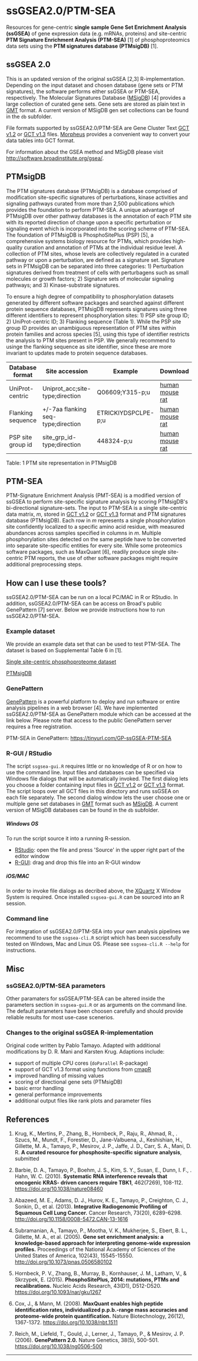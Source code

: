 # ssGSEA2.0/PTM-SEA


Resources for gene-centric **single sample Gene Set Enrichment Analysis (ssGSEA)** of gene expression data (e.g. mRNAs, proteins) and site-centric **PTM Signature Enrichment Analysis (PTM-SEA)** [1] of phosphoproteomics data sets using the **PTM signatures database (PTMsigDB)** [1].

## ssGSEA 2.0
This is an updated version of the original ssGSEA [2,3] R-implementation. Depending on the input dataset and chosen database (gene sets or PTM signatures), the software performs either ssGSEA or PTM-SEA, respectively. The Molecular Signatures Database ([MSigDB](http://software.broadinstitute.org/gsea/msigdb/)) [4] provides a large collection of curated gene sets.  Gene sets are stored as plain text in  [GMT](https://software.broadinstitute.org/cancer/software/gsea/wiki/index.php/Data_formats#GMT:_Gene_Matrix_Transposed_file_format_.28.2A.gmt.29) format. A current version of MSigDB gen set collections can be found in the ```db``` subfolder.

File formats supported by ssGSEA2.0/PTM-SEA are Gene Cluster Text [GCT v1.2](https://software.broadinstitute.org/cancer/software/gsea/wiki/index.php/Data_formats#GCT:_Gene_Cluster_Text_file_format_.28.2A.gct.29) or [GCT v1.3](https://clue.io/connectopedia/gct_format) files. [Morpheus](https://software.broadinstitute.org/morpheus/) provides a convenient way to convert your data tables into GCT format.

For information about the GSEA method and MSigDB please visit http://software.broadinstitute.org/gsea/.


## PTMsigDB
The PTM signatures database (PTMsigDB) is a database comprised of modification site-specific signatures of perturbations, kinase activities and signaling pathways curated from more than 2,500 publications which provides the foundation to perform PTM-SEA. A unique advantage of PTMsigDB over other pathway databases is the annotation of each PTM site with its reported direction of change upon a specific perturbation or signaling event which is incorporated into the scoring scheme of PTM-SEA. The foundation of PTMsigDB is PhosphoSitePlus (PSP) [5], a comprehensive systems biology resource for PTMs, which provides high-quality curation and annotation of PTMs at the individual residue level. A collection of PTM sites, whose levels are collectively regulated in a curated pathway or upon a perturbation, are defined as a signature set. Signature sets in PTMsigDB can be separated into three categories: 1) Perturbation signatures derived from treatment of cells with perturbagens such as small molecules or growth factors; 2) Signature sets of molecular signaling pathways; and 3) Kinase-substrate signatures.

To ensure a high degree of compatibility to phosphorylation datasets generated by different software packages and searched against different protein sequence databases, PTMsigDB represents signatures using three different identifiers to represent phosphorylation sites: 1) PSP site group ID; 2) UniProt-centric ID; 3) Flanking sequence (Table 1). While the PSP site group ID provides an unambiguous representation of PTM sites within protein families and across species [5], using this type of identifier restricts the analysis to PTM sites present in PSP. We generally recommend to usinge the flanking sequence as site identifier, since these are more invariant to updates made to protein sequence databases.

| Database format   | Site accession | Example | Download
| ----------------- | -------------- | ------------ | -------------------
| UniProt-centric   | Uniprot_acc;site-type;direction | Q06609;Y315-p;u | [human](https://raw.githubusercontent.com/broadinstitute/ssGSEA2.0/master/db/ptm.sig.db.all.uniprot.human.v1.8.1.gmt)<br>[mouse](https://raw.githubusercontent.com/broadinstitute/ssGSEA2.0/master/db/ptm.sig.db.all.uniprot.mouse.v1.8.1.gmt)<br>[rat](https://raw.githubusercontent.com/broadinstitute/ssGSEA2.0/master/db/ptm.sig.db.all.uniprot.rat.v1.8.1.gmt)
| Flanking sequence | +/-7aa flanking seq-type;direction | ETRICKIYDSPCLPE-p;u | [human](https://raw.githubusercontent.com/broadinstitute/ssGSEA2.0/master/db/ptm.sig.db.all.flanking.human.v1.8.1.gmt)<br>[mouse](https://raw.githubusercontent.com/broadinstitute/ssGSEA2.0/master/db/ptm.sig.db.all.flanking.mouse.v1.8.1.gmt)<br>[rat](https://raw.githubusercontent.com/broadinstitute/ssGSEA2.0/master/db/ptm.sig.db.all.flanking.rat.v1.8.1.gmt)
| PSP site group id | site_grp_id-type;direction | 448324-p;u | [human](https://raw.githubusercontent.com/broadinstitute/ssGSEA2.0/master/db/ptm.sig.db.all.sitegrpid.human.v1.8.1.gmt)<br>[mouse](https://raw.githubusercontent.com/broadinstitute/ssGSEA2.0/master/db/ptm.sig.db.all.sitegrpid.mouse.v1.8.1.gmt)<br>[rat](https://raw.githubusercontent.com/broadinstitute/ssGSEA2.0/master/db/ptm.sig.db.all.sitegrpid.rat.v1.8.1.gmt)

Table: 1 PTM site representation in PTMsigDB


## PTM-SEA
PTM-Signature Enrichment Analysis (PMT-SEA) is a modified version of ssGSEA to perform site-specific signature analysis by scoring PTMsigDB's bi-directional signature-sets. The input to PTM-SEA is a single site-centric data matrix, *m*, stored in [GCT v1.2](https://software.broadinstitute.org/cancer/software/gsea/wiki/index.php/Data_formats#GCT:_Gene_Cluster_Text_file_format_.28.2A.gct.29) or [GCT v1.3](https://clue.io/connectopedia/gct_format)  format and PTM signatures database (PTMsigDB). Each row in *m* represents a single phosphorylation site confidently localized to a specific amino acid residue, with measured abundances across samples specified in columns in *m*. Multiple phosphorylation sites detected on the same peptide have to be converted into separate site-specific entities for every site. While some proteomics software packages, such as  MaxQuant [6], readily produce single site-centric PTM reports, the use of other software packages might require additional preprocessing steps.


## How can I use these tools?

ssGSEA2.0/PTM-SEA can be run on a local PC/MAC in R or RStudio. In addition, ssGSEA2.0/PTM-SEA can be access on Broad's public GenePattern [7] server. Below we provide instructions how to run ssSGEA2.0/PTM-SEA.

### Example dataset

We provide an example data set that can be used to test PTM-SEA. The dataset is based on Supplemental Table 6 in [1].

[Single site-centric phosphoproteome dataset](https://raw.githubusercontent.com/broadinstitute/ssGSEA2.0/master/example/PI3K_pert_logP_n2x23936.gct)

[PTMsigDB](https://raw.githubusercontent.com/broadinstitute/ssGSEA2.0/master/example/ptm.sig.db.all.flanking.human.v1.8.1.gmt)


### GenePattern
[GenePattern](http://software.broadinstitute.org/cancer/software/genepattern) is a powerful platform to deploy and run software or entire analysis pipelines in a web browser [4]. We have implemented ssGSEA2.0/PTM-SEA as GenePattern module which can be accessed at the link below. Please note that access to the public GenePattern server requires a free registration.

PTM-SEA in GenePattern: https://tinyurl.com/GP-ssGSEA-PTM-SEA

### R-GUI / RStudio
The script ```ssgsea-gui.R``` requires little or no knowledge of R or on how to use the command line. Input files and databases can be specified via Windows file dialogs that will be automatically invoked. The first dialog lets you choose a folder containing input files in [GCT v1.2](https://software.broadinstitute.org/cancer/software/gsea/wiki/index.php/Data_formats#GCT:_Gene_Cluster_Text_file_format_.28.2A.gct.29) or [GCT v1.3](https://clue.io/connectopedia/gct_format) format. The script loops over all GCT files in this directory and runs ssGSEA on each file separately. The second dialog window lets the user choose one or multiple gene set databases in [GMT](https://software.broadinstitute.org/cancer/software/gsea/wiki/index.php/Data_formats#GMT:_Gene_Matrix_Transposed_file_format_.28.2A.gmt.29) format such as [MSigDB](http://software.broadinstitute.org/gsea/msigdb/). A current version of MSigDB databases can be found in the ```db``` subfolder. 


##### **Windows OS**
To run the script source it into a running R-session.

- [RStudio](https://www.rstudio.com/products/rstudio/download/): open the file and press 'Source' in the upper right part of the editor window 
- [R-GUI](https://cran.r-project.org/bin/windows/base/): drag and drop this file into an R-GUI window

##### **iOS/MAC** 
In order to invoke file dialogs as decribed above, the [XQuartz](https://www.xquartz.org) X Window System is required. Once installed ```ssgsea-gui.R``` can be sourced into an R session.


### Command line
For integration of ssGSEA2.0/PTM-SEA into your own analysis pipelines we recommend to use the ```ssgsea-cli.R``` script which has been successfully tested on Windows, Mac and Linux OS. Please see ```ssgsea-cli.R --help``` for instructions.



## Misc

### ssGSEA2.0/PTM-SEA parameters

Other paramaters for ssGSEA/PTM-SEA can be altered inside the parameters section in ```ssgsea-gui.R``` or as arguments on the command line. The default parameters have been choosen carefully and should provide reliable results for most use-case scenerios. 


### Changes to the original ssGSEA R-implementation
Original code written by Pablo Tamayo. Adapted with additional modifications by D. R. Mani and Karsten Krug. Adaptions include:

- support of multiple CPU cores (```doParallel``` R-package)
- support of GCT v1.3 format using functions from [cmapR](https://github.com/cmap/cmapR)
- improved handling of missing values
- scoring of directional gene sets (PTMsigDB)
- basic error handling
- general performance improvements
- additional output files like rank plots and parameter files


## References
1.  Krug, K., Mertins, P., Zhang, B., Hornbeck, P., Raju, R., Ahmad, R., . Szucs, M., Mundt, F., Forestier, D., Jane-Valbuena, J., Keshishian, H., Gillette, M. A., Tamayo, P., Mesirov, J. P., Jaffe, J. D., Carr, S. A., Mani, D. R. **A curated resource for phosphosite-specific signature analysis**, submitted

1.  Barbie, D. A., Tamayo, P., Boehm, J. S., Kim, S. Y., Susan, E., Dunn, I. F., . Hahn, W. C. (2010). **Systematic RNA interference reveals that oncogenic KRAS- driven cancers require TBK1**, 462(7269), 108-112. https://doi.org/10.1038/nature08460

1. Abazeed, M. E., Adams, D. J., Hurov, K. E., Tamayo, P., Creighton, C. J., Sonkin, D., et al. (2013).
       **Integrative Radiogenomic Profiling of Squamous Cell Lung Cancer.** Cancer Research, 73(20), 6289-6298.
       http://doi.org/10.1158/0008-5472.CAN-13-1616

1. Subramanian, A., Tamayo, P., Mootha, V. K., Mukherjee, S., Ebert, B. L., Gillette, M. A., et al. (2005).
   **Gene set enrichment analysis: a knowledge-based approach for interpreting genome-wide expression profiles.**
  Proceedings of the National Academy of Sciences of the United States of America, 102(43), 15545-15550. http://doi.org/10.1073/pnas.0506580102

1. Hornbeck, P. V., Zhang, B., Murray, B., Kornhauser, J. M., Latham, V., & Skrzypek, E. (2015). **PhosphoSitePlus, 2014: mutations, PTMs and recalibrations.** Nucleic Acids Research, 43(D1), D512-D520. https://doi.org/10.1093/nar/gku1267
 

1. Cox, J., & Mann, M. (2008). **MaxQuant enables high peptide identification rates, individualized p.p.b.-range mass accuracies and proteome-wide protein quantification.** Nature Biotechnology, 26(12), 1367-1372. https://doi.org/10.1038/nbt.1511


1. Reich, M., Liefeld, T., Gould, J., Lerner, J., Tamayo, P., & Mesirov, J. P. (2006). **GenePattern 2.0.** Nature Genetics, 38(5), 500-501. https://doi.org/10.1038/ng0506-500

      

***
